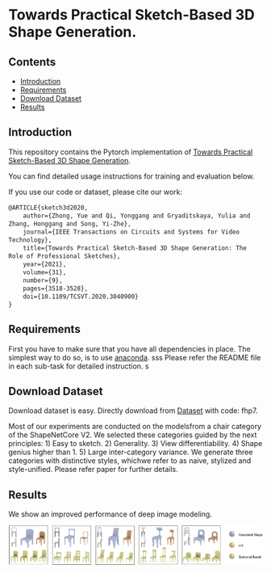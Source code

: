 # Towards Practical Sketch-Based 3D Shape Generation.

## Contents

- [Introduction](#Introduction)
- [Requirements](#Requirements)
- [Download Dataset](#Download-Dataset)
- [Results](#Results)

## Introduction

This repository contains the Pytorch implementation of [Towards Practical Sketch-Based 3D Shape Generation](https://ieeexplore.ieee.org/document/9272370). 

You can find detailed usage instructions for training and evaluation below.

 If you use our code or dataset, please cite our work:

    @ARTICLE{sketch3d2020,
        author={Zhong, Yue and Qi, Yonggang and Gryaditskaya, Yulia and Zhang, Honggang and Song, Yi-Zhe},
        journal={IEEE Transactions on Circuits and Systems for Video Technology}, 
        title={Towards Practical Sketch-Based 3D Shape Generation: The Role of Professional Sketches}, 
        year={2021},
        volume={31},
        number={9},
        pages={3518-3528},
        doi={10.1109/TCSVT.2020.3040900}
    }

## Requirements

First you have to make sure that you have all dependencies in place.
The simplest way to do so, is to use [anaconda](https://www.anaconda.com/). 
sss
Please refer the README file in each sub-task for detailed instruction.
s
## Download Dataset

Download dataset is easy. Directly download from [Dataset](https://pan.baidu.com/s/1wpf6Tc7h55TN6bdUYXQsPQ) with code: fhp7.

Most of our experiments are conducted on the modelsfrom a chair category of the ShapeNetCore V2. We selected these categories guided by the next principles: 1) Easy to sketch. 2) Generality. 3) View differentiability. 4) Shape genius higher than 1. 5) Large inter-category variance. We generate three categories with distinctive styles, whichwe refer to as naive, stylized and style-unified. Please refer paper for further details.


## Results

We show an improved performance of deep image modeling.

<img src="img/img.png" width="1400">

